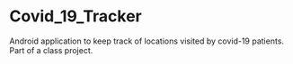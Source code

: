 # Covid_19_Tracker
Android application to keep track of locations visited by covid-19 patients.
Part of a class project.
